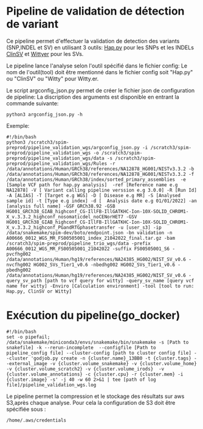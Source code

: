 # Pipeline de validation de détection de variant
Ce pipeline permet d'effectuer la validation de detection des variants (SNP,INDEL et SV) en utilisant 3 outils:
 [Hap.py](https://github.com/Illumina/hap.py) pour les SNPs et les INDELs
 [ClinSV](https://github.com/KCCG/ClinSV) et [Wittyer](https://github.com/Illumina/witty.er) pour les SVs.

 Le pipeline lance l'analyse selon l'outil spécifié dans le fichier config:
 Le nom de l'outil(tool) doit être mentionné dans le fichier config soit "Hap.py" ou "ClinSV" ou "Witty" pour Witty.er.

 Le script argconfig_json.py permet de créer le fichier json de configuration de pipeline:
 La discription des arguments est disponible en entrant la commande suivante:
```
python3 argconfig_json.py -h
```
Exemple:
```
#!/bin/bash
python3 /scratch3/spim-preprod/pipeline_validation_wgs/argconfig_json.py -i /scratch3/spim-preprod/pipeline_validation_wgs -o /scratch3/spim-preprod/pipeline_validation_wgs/data -s /scratch3/spim-preprod/pipeline_validation_wgs/Rules -r /data/annotations/Human/GRCh38/references/NA12878_HG001/NISTv3.3.2 -b /data/annotations/Human/GRCh38/references/NA12878_HG001/NISTv3.3.2 -f /data/annotations/Human/GRCh38/index/sorted_primary_assemblies  -e [Sample VCF path for hap.py analysis]  -ref [Reference name e.g NA12878] -V [ Variant calling pipeline verssion e.g 3.0.0] -R [Run Id] -A [ALIAS] -T [Target e.g WGS] -D [ Disease e.g MR] -S [Analysed sample id] -t [Type e.g index] -d [  Analysis date e.g 01/01/2022] -an [analysis full name] -GSF GRCh38.92 -GSB HG001_GRCh38_GIAB_highconf_CG-IllFB-IllGATKHC-Ion-10X-SOLID_CHROM1-X_v.3.3.2_highconf_nosomaticdel_noCENorHET7 -GSV HG001_GRCh38_GIAB_highconf_CG-IllFB-IllGATKHC-Ion-10X-SOLID_CHROM1-X_v.3.3.2_highconf_PGandRTGphasetransfer -u [user_s3] -ip /data/snakemake/spim-dev/boto/endpoint.json -bn validation -n A00666_0012_WGS_MR_FS00505001_index_21042022_final.tar.gz -bam /scratch3/spim-preprod/pipeline_trio_wgs/data -prefix A00666_0012_WGS_MR_FS00505001_21042022 -suffix FS00505001_S6 -pvcfhg002 /data/annotations/Human/hg19/references/NA24385_HG002/NIST_SV_v0.6 -nvcfhg002 HG002_SVs_Tier1_v0.6 -nbedhg002 HG002_SVs_Tier1_v0.6 -pbedhg002 /data/annotations/Human/hg19/references/NA24385_HG002/NIST_SV_v0.6 -query_sv_path [path to vcf query for witty] -query_sv_name [query vcf name for witty] -Enviro [Calculation environment] -tool [tool to run: Hap.py, ClinSV or Witty]
```
# Exécution du pipeline(go_docker)
```
#!/bin/bash
set -o pipefail; /data/snakemake/miniconda3/envs/snakemake/bin/snakemake -s [Path to snakefile] -k --rerun-incomplete  --configfile [Path to pipeline_config file] --cluster-config [path to cluster config file] --cluster 'godjob.py create -n {cluster.name}_13BB0 -t {cluster.tags} --external_image -v {cluster.volume_snakemake} -v {cluster.volume_home} -v {cluster.volume_scratch2} -v {cluster.volume_irods}  -v {cluster.volume_annotations} -c {cluster.cpu} -r {cluster.mem} -i {cluster.image} -s' -j 40 -w 60 2>&1 | tee [path of log file]/pipeline_validation_wgs.log
```

 Le pipeline permet la compression et le stockage des résultats sur aws S3,après chaque analyse. Pour cela la configuration de S3 doit être spécifiée sous :
```
/home/.aws/credentials
```


 